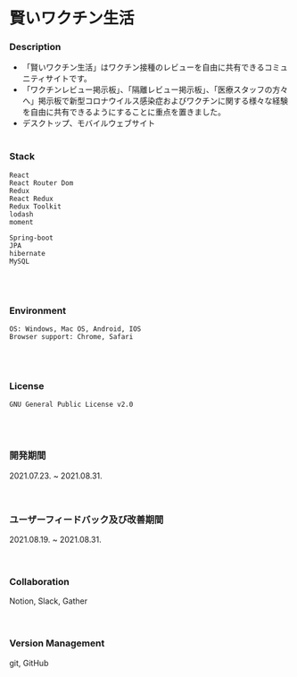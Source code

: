 # 賢いワクチン生活

### Description

- 「賢いワクチン生活」はワクチン接種のレビューを自由に共有できるコミュニティサイトです。
- 「ワクチンレビュー掲示板」、「隔離レビュー掲示板」、「医療スタッフの方々へ」掲示板で新型コロナウイルス感染症およびワクチンに関する様々な経験を自由に共有できるようにすることに重点を置きました。
- デスクトップ、モバイルウェブサイト 
<br/><br/>
  
### Stack

    React
    React Router Dom
    Redux
    React Redux
    Redux Toolkit
    lodash
    moment

    Spring-boot
    JPA
    hibernate
    MySQL
<br/><br/>
  
### Environment

    OS: Windows, Mac OS, Android, IOS  
    Browser support: Chrome, Safari  
<br/><br/>
  
### License

    GNU General Public License v2.0
<br/><br/>
  
### 開発期間

2021.07.23. ~ 2021.08.31.  
<br/><br/>
  
### ユーザーフィードバック及び改善期間

2021.08.19. ~ 2021.08.31.  
<br/><br/>
  
### Collaboration

Notion, Slack, Gather  
<br/><br/>
  
### Version Management

git, GitHub
